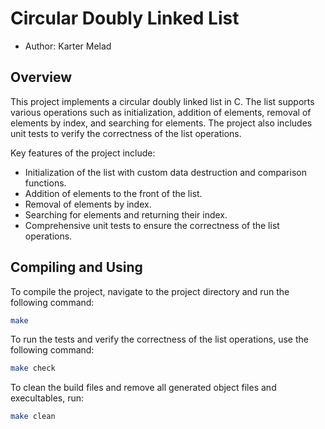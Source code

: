# Circular Doubly Linked List

* Author: Karter Melad

## Overview

This project implements a circular doubly linked list in C. The list supports various operations such as initialization, addition of elements, removal of elements by index, and searching for elements. The project also includes unit tests to verify the correctness of the list operations.

Key features of the project include:
- Initialization of the list with custom data destruction and comparison functions.
- Addition of elements to the front of the list.
- Removal of elements by index.
- Searching for elements and returning their index.
- Comprehensive unit tests to ensure the correctness of the list operations.

## Compiling and Using

To compile the project, navigate to the project directory and run the following command:
```sh
make
```
To run the tests and verify the correctness of the list operations, use the following command:
```sh
make check
```

To clean the build files and remove all generated object files and execultables, run:
```sh
make clean
```
